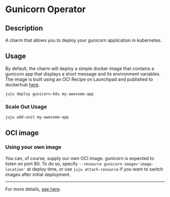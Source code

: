 # Gunicorn Operator

## Description

A charm that allows you to deploy your gunicorn application in kubernetes.

## Usage

By default, the charm will deploy a simple docker image that contains a
gunicorn app that displays a short message and its environment variables. The
image is built using an OCI Recipe on Launchpad and published to dockerhub
[here](https://hub.docker.com/r/gunicorncharmers/gunicorn-app).
```
juju deploy gunicorn-k8s my-awesome-app
```

### Scale Out Usage

```
juju add-unit my-awesome-app
```

## OCI image

### Using your own image

You can, of course, supply our own OCI image. gunicorn is expected to listen on
port 80. To do so, specify `--resource gunicorn-image='image-location'` at
deploy time, or use `juju attach-resource` if you want to switch images after
initial deployment.

---

For more details, [see here](https://charmhub.io/gunicorn-k8s/docs).
